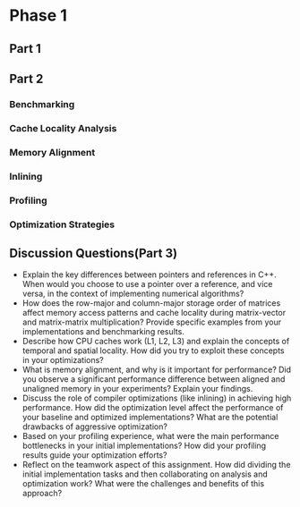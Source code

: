 # Phase 1

## Part 1



## Part 2

### Benchmarking

### Cache Locality Analysis

### Memory Alignment

### Inlining

### Profiling

### Optimization Strategies

## Discussion Questions(Part 3)
- Explain the key differences between pointers and references in C++. When would you choose to use a pointer over a reference, and vice versa, in the context of implementing numerical algorithms?
- How does the row-major and column-major storage order of matrices affect memory access patterns and cache locality during matrix-vector and matrix-matrix multiplication? Provide specific examples from your implementations and benchmarking results.
- Describe how CPU caches work (L1, L2, L3) and explain the concepts of temporal and spatial locality. How did you try to exploit these concepts in your optimizations?
- What is memory alignment, and why is it important for performance? Did you observe a significant performance difference between aligned and unaligned memory in your experiments? Explain your findings.
- Discuss the role of compiler optimizations (like inlining) in achieving high performance. How did the optimization level affect the performance of your baseline and optimized implementations? What are the potential drawbacks of aggressive optimization?
- Based on your profiling experience, what were the main performance bottlenecks in your initial implementations? How did your profiling results guide your optimization efforts?
- Reflect on the teamwork aspect of this assignment. How did dividing the initial implementation tasks and then collaborating on analysis and optimization work? What were the challenges and benefits of this approach?